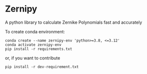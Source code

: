# Zernipy
A python library to calculate Zernike Polynomials fast and accurately


To create conda environment:
```
conda create --name zernipy-env 'python>=3.8, <=3.12'
conda activate zernipy-env
pip install -r requirements.txt
```

or, if you want to contribute
```
pip install -r dev-requirement.txt
```
